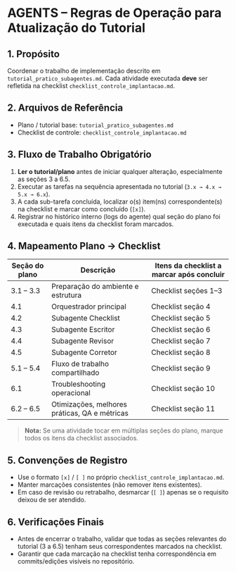 # AGENTS – Regras de Operação para Atualização do Tutorial

## 1. Propósito
Coordenar o trabalho de implementação descrito em `tutorial_pratico_subagentes.md`. Cada atividade executada **deve** ser refletida na checklist `checklist_controle_implantacao.md`.

## 2. Arquivos de Referência
- Plano / tutorial base: `tutorial_pratico_subagentes.md`
- Checklist de controle: `checklist_controle_implantacao.md`

## 3. Fluxo de Trabalho Obrigatório
1. **Ler o tutorial/plano** antes de iniciar qualquer alteração, especialmente as seções 3 a 6.5.
2. Executar as tarefas na sequência apresentada no tutorial (`3.x → 4.x → 5.x → 6.x`).
3. A cada sub-tarefa concluída, localizar o(s) item(ns) correspondente(s) na checklist e marcar como concluído (`[x]`).
4. Registrar no histórico interno (logs do agente) qual seção do plano foi executada e quais itens da checklist foram marcados.

## 4. Mapeamento Plano → Checklist
| Seção do plano | Descrição | Itens da checklist a marcar após concluir |
| --- | --- | --- |
| 3.1 – 3.3 | Preparação do ambiente e estrutura | Checklist seções 1–3 |
| 4.1 | Orquestrador principal | Checklist seção 4 |
| 4.2 | Subagente Checklist | Checklist seção 5 |
| 4.3 | Subagente Escritor | Checklist seção 6 |
| 4.4 | Subagente Revisor | Checklist seção 7 |
| 4.5 | Subagente Corretor | Checklist seção 8 |
| 5.1 – 5.4 | Fluxo de trabalho compartilhado | Checklist seção 9 |
| 6.1 | Troubleshooting operacional | Checklist seção 10 |
| 6.2 – 6.5 | Otimizações, melhores práticas, QA e métricas | Checklist seção 11 |

> **Nota:** Se uma atividade tocar em múltiplas seções do plano, marque todos os itens da checklist associados.

## 5. Convenções de Registro
- Use o formato `[x]` / `[ ]` no próprio `checklist_controle_implantacao.md`.
- Manter marcações consistentes (não remover itens existentes).
- Em caso de revisão ou retrabalho, desmarcar (`[ ]`) apenas se o requisito deixou de ser atendido.

## 6. Verificações Finais
- Antes de encerrar o trabalho, validar que todas as seções relevantes do tutorial (3 a 6.5) tenham seus correspondentes marcados na checklist.
- Garantir que cada marcação na checklist tenha correspondência em commits/edições visíveis no repositório.
